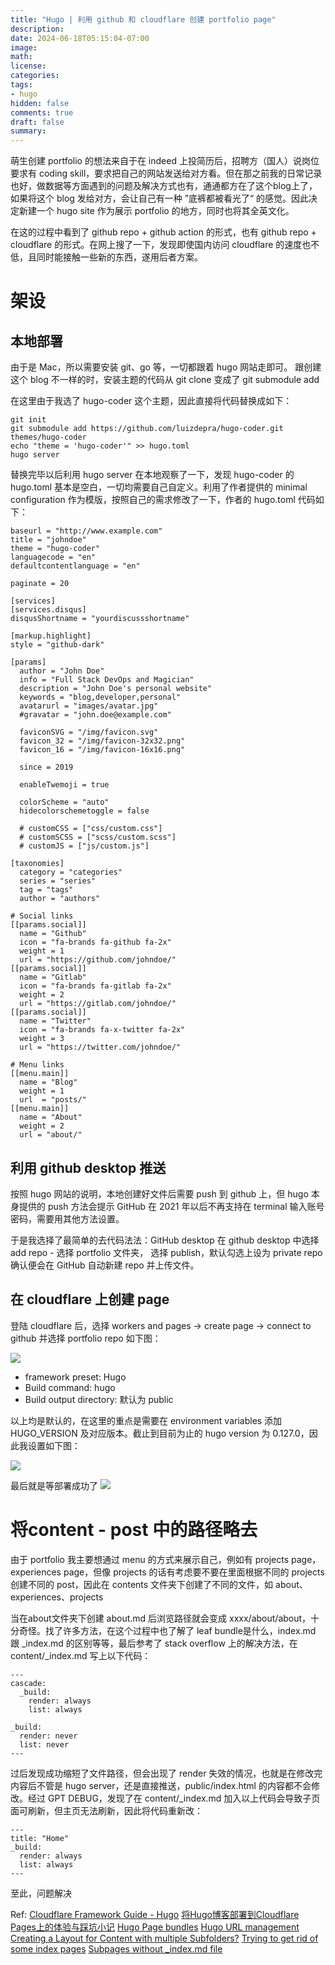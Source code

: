```yaml
---
title: "Hugo | 利用 github 和 cloudflare 创建 portfolio page"
description: 
date: 2024-06-18T05:15:04-07:00
image: 
math:
license: 
categories:
tags:
- hugo
hidden: false
comments: true
draft: false
summary:
---
```


萌生创建 portfolio 的想法来自于在 indeed 上投简历后，招聘方（国人）说岗位要求有 coding skill，要求把自己的网站发送给对方看。但在那之前我的日常记录也好，做数据等方面遇到的问题及解决方式也有，通通都方在了这个blog上了，如果将这个 blog 发给对方，会让自己有一种 ”底裤都被看光了“ 的感觉。因此决定新建一个 hugo site 作为展示 portfolio 的地方，同时也将其全英文化。

在这的过程中看到了 github repo + github action 的形式，也有 github repo + cloudflare 的形式。在网上搜了一下，发现即使国内访问 cloudflare 的速度也不低，且同时能接触一些新的东西，遂用后者方案。

# 架设
## 本地部署
 
 由于是 Mac，所以需要安装 git、go 等，一切都跟着 hugo 网站走即可。
 跟创建这个 blog 不一样的时，安装主题的代码从 git clone 变成了 git submodule add
 
 在这里由于我选了 hugo-coder 这个主题，因此直接将代码替换成如下：
 
 ```
 git init
 git submodule add https://github.com/luizdepra/hugo-coder.git themes/hugo-coder
echo "theme = 'hugo-coder'" >> hugo.toml
hugo server
 ```
 
替换完毕以后利用 hugo server 在本地观察了一下，发现 hugo-coder 的 hugo.toml 基本是空白，一切均需要自己自定义。利用了作者提供的 minimal configuration 作为模版，按照自己的需求修改了一下，作者的 hugo.toml 代码如下：

```
baseurl = "http://www.example.com"
title = "johndoe"
theme = "hugo-coder"
languagecode = "en"
defaultcontentlanguage = "en"

paginate = 20

[services]
[services.disqus]
disqusShortname = "yourdiscussshortname"

[markup.highlight]
style = "github-dark"

[params]
  author = "John Doe"
  info = "Full Stack DevOps and Magician"
  description = "John Doe's personal website"
  keywords = "blog,developer,personal"
  avatarurl = "images/avatar.jpg"
  #gravatar = "john.doe@example.com"

  faviconSVG = "/img/favicon.svg"
  favicon_32 = "/img/favicon-32x32.png"
  favicon_16 = "/img/favicon-16x16.png"

  since = 2019

  enableTwemoji = true

  colorScheme = "auto"
  hidecolorschemetoggle = false

  # customCSS = ["css/custom.css"]
  # customSCSS = ["scss/custom.scss"]
  # customJS = ["js/custom.js"]

[taxonomies]
  category = "categories"
  series = "series"
  tag = "tags"
  author = "authors"

# Social links
[[params.social]]
  name = "Github"
  icon = "fa-brands fa-github fa-2x"
  weight = 1
  url = "https://github.com/johndoe/"
[[params.social]]
  name = "Gitlab"
  icon = "fa-brands fa-gitlab fa-2x"
  weight = 2
  url = "https://gitlab.com/johndoe/"
[[params.social]]
  name = "Twitter"
  icon = "fa-brands fa-x-twitter fa-2x"
  weight = 3
  url = "https://twitter.com/johndoe/"

# Menu links
[[menu.main]]
  name = "Blog"
  weight = 1
  url  = "posts/"
[[menu.main]]
  name = "About"
  weight = 2
  url = "about/"
```

## 利用 github desktop 推送
按照 hugo 网站的说明，本地创建好文件后需要 push 到 github 上，但 hugo 本身提供的 push 方法会提示 GitHub 在 2021 年以后不再支持在 terminal 输入账号密码，需要用其他方法设置。

于是我选择了最简单的去代码法法：GitHub desktop 
在 github desktop 中选择 add repo - 选择 portfolio 文件夹， 选择 publish，默认勾选上设为 private repo 确认便会在 GitHub 自动新建 repo 并上传文件。

## 在 cloudflare 上创建 page

登陆 cloudflare 后，选择 workers and pages -> create page -> connect to github 并选择 portfolio repo 如下图：

![](https://raw.githubusercontent.com/Gilgamel/img-host/main/hugo/2024/cloudflare-1.png)

- framework preset: Hugo
- Build command: hugo
- Build output directory: 默认为 public

以上均是默认的，在这里的重点是需要在 environment variables 添加 HUGO_VERSION 及对应版本。截止到目前为止的 hugo version 为 0.127.0，因此我设置如下图：

![](https://raw.githubusercontent.com/Gilgamel/img-host/main/hugo/2024/cloudflare-2.png)

最后就是等部署成功了
![](https://raw.githubusercontent.com/Gilgamel/img-host/main/hugo/2024/cloudflare-3.png)


# 将content - post 中的路径略去

由于 portfolio 我主要想通过 menu 的方式来展示自己，例如有 projects page， experiences page，但像 projects 的话有考虑要不要在里面根据不同的 projects 创建不同的 post，因此在 contents 文件夹下创建了不同的文件，如 about、experiences、projects

当在about文件夹下创建 about.md 后浏览路径就会变成 xxxx/about/about，十分奇怪。找了许多方法，在这个过程中也了解了 leaf bundle是什么，index.md 跟 _index.md 的区别等等，最后参考了 stack overflow 上的解决方法，在 content/_index.md 写上以下代码：

```
---
cascade:
  _build:
    render: always
    list: always

_build:
  render: never
  list: never
---
```

过后发现成功缩短了文件路径，但会出现了 render 失效的情况，也就是在修改完内容后不管是 hugo server，还是直接推送，public/index.html 的内容都不会修改。经过 GPT DEBUG，发现了在 content/_index.md 加入以上代码会导致子页面可刷新，但主页无法刷新，因此将代码重新改：

```
---
title: "Home"
_build:
  render: always
  list: always
---

```

至此，问题解决


Ref:
[Cloudflare Framework Guide - Hugo](https://developers.cloudflare.com/pages/framework-guides/deploy-a-hugo-site/)
[将Hugo博客部署到Cloudflare Pages上的体验与踩坑小记](https://tutuis.me/deploy-blog-to-cloudflare-pages/)
[Hugo Page bundles](https://gohugo.io/content-management/page-bundles/)
[Hugo URL management](https://gohugo.io/content-management/urls/#permalinks)
[Creating a Layout for Content with multiple Subfolders?](https://discourse.gohugo.io/t/creating-a-layout-for-content-with-multiple-subfolders/45618)
[Trying to get rid of some index pages](https://discourse.gohugo.io/t/trying-to-get-rid-of-some-index-pages/41855)
[Subpages without _index.md file](https://stackoverflow.com/questions/67076616/subpages-without-index-md-file)